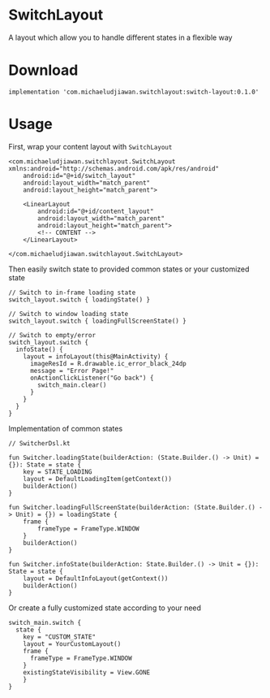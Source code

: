 # SwitchLayout

A layout which allow you to handle different states in a flexible way

# Download

```implementation 'com.michaeludjiawan.switchlayout:switch-layout:0.1.0'```

# Usage

First, wrap your content layout with `SwitchLayout`

```
<com.michaeludjiawan.switchlayout.SwitchLayout xmlns:android="http://schemas.android.com/apk/res/android"
    android:id="@+id/switch_layout"
    android:layout_width="match_parent"
    android:layout_height="match_parent">
    
    <LinearLayout
        android:id="@+id/content_layout"
        android:layout_width="match_parent"
        android:layout_height="match_parent">
        <!-- CONTENT -->
    </LinearLayout>
    
</com.michaeludjiawan.switchlayout.SwitchLayout>
```

Then easily switch state to provided common states or your customized state

```
// Switch to in-frame loading state
switch_layout.switch { loadingState() }

// Switch to window loading state
switch_layout.switch { loadingFullScreenState() }

// Switch to empty/error
switch_layout.switch { 
  infoState() {
    layout = infoLayout(this@MainActivity) {
      imageResId = R.drawable.ic_error_black_24dp
      message = "Error Page!"
      onActionClickListener("Go back") {
        switch_main.clear()
      }
    }
  }
}
```

Implementation of common states

```
// SwitcherDsl.kt

fun Switcher.loadingState(builderAction: (State.Builder.() -> Unit) = {}): State = state {
    key = STATE_LOADING
    layout = DefaultLoadingItem(getContext())
    builderAction()
}

fun Switcher.loadingFullScreenState(builderAction: (State.Builder.() -> Unit) = {}) = loadingState {
    frame {
        frameType = FrameType.WINDOW
    }
    builderAction()
}

fun Switcher.infoState(builderAction: State.Builder.() -> Unit = {}): State = state {
    layout = DefaultInfoLayout(getContext())
    builderAction()
}
```

Or create a fully customized state according to your need

```
switch_main.switch {
  state {
    key = "CUSTOM_STATE"
    layout = YourCustomLayout()
    frame {
      frameType = FrameType.WINDOW
    }
    existingStateVisibility = View.GONE
    }
}
```
